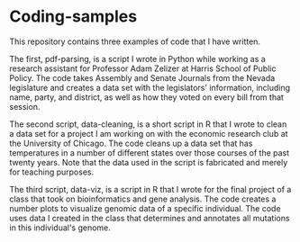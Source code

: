 # Coding-samples

This repository contains three examples of code that I have written. 

The first, pdf-parsing, is a script I wrote in Python while working as a research assistant for Professor Adam Zelizer at Harris School of Public Policy. The code takes Assembly and Senate Journals from the Nevada legislature and creates a data set with the legislators' information, including name, party, and district, as well as how they voted on every bill from that session. 

The second script, data-cleaning, is a short script in R that I wrote to clean a data set for a project I am working on with the economic research club at the University of Chicago. The code cleans up a data set that has temperatures in a number of different states over those courses of the past twenty years. Note that the data used in the script is fabricated and merely for teaching purposes. 

The third script, data-viz, is a script in R that I wrote for the final project of a class that took on bioinformatics and gene analysis. The code creates a number plots to visualize genomic data of a specific individual. The code uses data I created in the class that determines and annotates all mutations in this individual's genome. 
